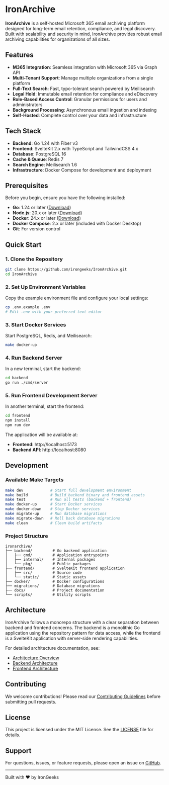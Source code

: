 # IronArchive

**IronArchive** is a self-hosted Microsoft 365 email archiving platform designed for long-term email retention, compliance, and legal discovery. Built with scalability and security in mind, IronArchive provides robust email archiving capabilities for organizations of all sizes.

## Features

- **M365 Integration**: Seamless integration with Microsoft 365 via Graph API
- **Multi-Tenant Support**: Manage multiple organizations from a single platform
- **Full-Text Search**: Fast, typo-tolerant search powered by Meilisearch
- **Legal Hold**: Immutable email retention for compliance and eDiscovery
- **Role-Based Access Control**: Granular permissions for users and administrators
- **Background Processing**: Asynchronous email ingestion and indexing
- **Self-Hosted**: Complete control over your data and infrastructure

## Tech Stack

- **Backend**: Go 1.24 with Fiber v3
- **Frontend**: SvelteKit 2.x with TypeScript and TailwindCSS 4.x
- **Database**: PostgreSQL 16
- **Cache & Queue**: Redis 7
- **Search Engine**: Meilisearch 1.6
- **Infrastructure**: Docker Compose for development and deployment

## Prerequisites

Before you begin, ensure you have the following installed:

- **Go**: 1.24 or later ([Download](https://go.dev/dl/))
- **Node.js**: 20.x or later ([Download](https://nodejs.org/))
- **Docker**: 24.x or later ([Download](https://www.docker.com/products/docker-desktop/))
- **Docker Compose**: 2.x or later (included with Docker Desktop)
- **Git**: For version control

## Quick Start

### 1. Clone the Repository

```bash
git clone https://github.com/irongeeks/IronArchive.git
cd IronArchive
```

### 2. Set Up Environment Variables

Copy the example environment file and configure your local settings:

```bash
cp .env.example .env
# Edit .env with your preferred text editor
```

### 3. Start Docker Services

Start PostgreSQL, Redis, and Meilisearch:

```bash
make docker-up
```

### 4. Run Backend Server

In a new terminal, start the backend:

```bash
cd backend
go run ./cmd/server
```

### 5. Run Frontend Development Server

In another terminal, start the frontend:

```bash
cd frontend
npm install
npm run dev
```

The application will be available at:
- **Frontend**: http://localhost:5173
- **Backend API**: http://localhost:8080

## Development

### Available Make Targets

```bash
make dev            # Start full development environment
make build          # Build backend binary and frontend assets
make test           # Run all tests (backend + frontend)
make docker-up      # Start Docker services
make docker-down    # Stop Docker services
make migrate-up     # Run database migrations
make migrate-down   # Roll back database migrations
make clean          # Clean build artifacts
```

### Project Structure

```
ironarchive/
├── backend/         # Go backend application
│   ├── cmd/         # Application entrypoints
│   ├── internal/    # Internal packages
│   └── pkg/         # Public packages
├── frontend/        # SvelteKit frontend application
│   ├── src/         # Source code
│   └── static/      # Static assets
├── docker/          # Docker configurations
├── migrations/      # Database migrations
├── docs/            # Project documentation
└── scripts/         # Utility scripts
```

## Architecture

IronArchive follows a monorepo structure with a clear separation between backend and frontend concerns. The backend is a monolithic Go application using the repository pattern for data access, while the frontend is a SvelteKit application with server-side rendering capabilities.

For detailed architecture documentation, see:
- [Architecture Overview](docs/architecture/)
- [Backend Architecture](docs/architecture/backend-architecture.md)
- [Frontend Architecture](docs/architecture/frontend-architecture.md)

## Contributing

We welcome contributions! Please read our [Contributing Guidelines](CONTRIBUTING.md) before submitting pull requests.

## License

This project is licensed under the MIT License. See the [LICENSE](LICENSE) file for details.

## Support

For questions, issues, or feature requests, please open an issue on [GitHub](https://github.com/irongeeks/IronArchive/issues).

---

Built with ❤️ by IronGeeks
